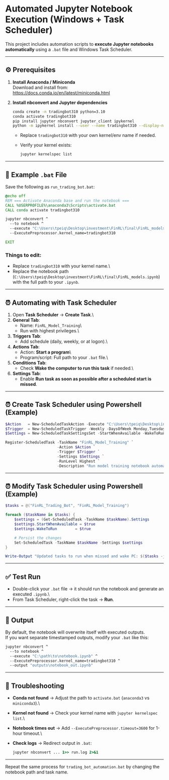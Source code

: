 # Automated Jupyter Notebook Execution (Windows + Task Scheduler)

This project includes automation scripts to **execute Jupyter notebooks
automatically** using a `.bat` file and Windows Task Scheduler.

------------------------------------------------------------------------

## ⚙️ Prerequisites

1.  **Install Anaconda / Miniconda**\
    Download and install from:
    <https://docs.conda.io/en/latest/miniconda.html>

2.  **Install nbconvert and Jupyter dependencies**

    ``` bash
    conda create -n tradingbot310 python=3.10
    conda activate tradingbot310
    pip install jupyter nbconvert jupyter_client ipykernel
    python -m ipykernel install --user --name tradingbot310 --display-name "Python (tradingbot310)"
    ```

    -   Replace `tradingbot310` with your own kernel/env name if needed.

    -   Verify your kernel exists:

        ``` bash
        jupyter kernelspec list
        ```

------------------------------------------------------------------------

## 📝 Example `.bat` File

Save the following as `run_trading_bot.bat`:

``` bat
@echo off
REM === Activate Anaconda base and run the notebook ===
CALL %USERPROFILE%\anaconda3\Scripts\activate.bat
CALL conda activate tradingbot310

jupyter nbconvert ^
  --to notebook ^
  --execute "C:\Users\tpeiq\Desktop\investment\FinRL\final\FinRL_models.ipynb" ^
  --ExecutePreprocessor.kernel_name=tradingbot310

EXIT
```

### Things to edit:

-   Replace `tradingbot310` with your kernel name.\
-   Replace the notebook path
    (`C:\Users\tpeiq\Desktop\investment\FinRL\final\FinRL_models.ipynb`)
    with the full path to your `.ipynb`.

------------------------------------------------------------------------

## ⏰ Automating with Task Scheduler

1.  Open **Task Scheduler** → **Create Task**.\
2.  **General Tab**:
    -   Name: `FinRL_Model_Training`\
    -   Run with highest privileges.\
3.  **Triggers Tab**:
    -   Add schedule (daily, weekly, or at logon).\
4.  **Actions Tab**:
    -   Action: **Start a program**\
    -   Program/script: Full path to your `.bat` file.\
5.  **Conditions Tab**:
    -   Check **Wake the computer to run this task** if needed.\
6.  **Settings Tab**:
    -   Enable **Run task as soon as possible after a scheduled start is
        missed**.

------------------------------------------------------------------------

## ⏰ Create Task Scheduler using Powershell (Example)

``` powershell
$Action   = New-ScheduledTaskAction -Execute "C:\Users\tpeiq\Desktop\investment\FinRL\final\automation\FinRL_model_train.bat"
$Trigger  = New-ScheduledTaskTrigger -Weekly -DaysOfWeek Monday,Tuesday,Wednesday,Thursday,Friday -At 4:00pm
$Settings = New-ScheduledTaskSettingsSet -StartWhenAvailable -WakeToRun

Register-ScheduledTask -TaskName "FinRL_Model_Training" `
                       -Action $Action `
                       -Trigger $Trigger `
                       -Settings $Settings `
                       -RunLevel Highest `
                       -Description "Run model training notebook automation"

```

------------------------------------------------------------------------

## ⏰ Modify Task Scheduler using Powershell (Example)

``` powershell
$tasks = @("FinRL_Trading_Bot", "FinRL_Model_Training")

foreach ($taskName in $tasks) {
	$settings = (Get-ScheduledTask -TaskName $taskName).Settings
	$settings.StartWhenAvailable = $true
	$settings.WakeToRun        = $true

	# Persist the changes
	Set-ScheduledTask -TaskName $taskName -Settings $settings
}

Write-Output "Updated tasks to run when missed and wake PC: $($tasks -join ', ')"
```

------------------------------------------------------------------------

## ✅ Test Run

-   Double-click your `.bat` file → it should run the notebook and
    generate an executed `.ipynb`.\
-   From Task Scheduler, right-click the task → **Run**.

------------------------------------------------------------------------

## 📂 Output

By default, the notebook will overwrite itself with executed outputs.\
If you want separate timestamped outputs, modify your `.bat` like this:

``` bat
jupyter nbconvert ^
  --to notebook ^
  --execute "C:\path\to\notebook.ipynb" ^
  --ExecutePreprocessor.kernel_name=tradingbot310 ^
  --output "outputs\notebook_out.ipynb"
```

------------------------------------------------------------------------

## 🔧 Troubleshooting

-   **Conda not found** → Adjust the path to `activate.bat` (`anaconda3`
    vs `miniconda3`).\

-   **Kernel not found** → Check your kernel name with
    `jupyter kernelspec list`.\

-   **Notebook times out** → Add `--ExecutePreprocessor.timeout=3600`
    for 1-hour timeout.\

-   **Check logs** → Redirect output in `.bat`:

    ``` bat
    jupyter nbconvert ... 1>> run.log 2>&1
    ```

------------------------------------------------------------------------

Repeat the same process for `trading_bot_automation.bat` by changing the
notebook path and task name.
